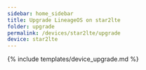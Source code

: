 ```yaml
---
sidebar: home_sidebar
title: Upgrade LineageOS on star2lte
folder: upgrade
permalink: /devices/star2lte/upgrade
device: star2lte
---
```

{% include templates/device_upgrade.md %}
